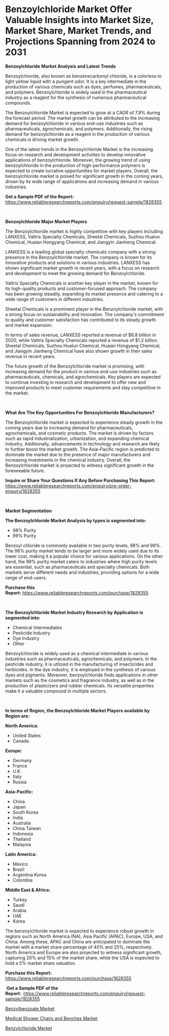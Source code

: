 <p><h1>Benzoylchloride Market Offer Valuable Insights into Market Size, Market Share, Market Trends, and Projections Spanning from 2024 to 2031</h1></p><p><strong>Benzoylchloride Market Analysis and Latest Trends</strong></p>
<p><p>Benzoylchloride, also known as benzenecarbonyl chloride, is a colorless to light yellow liquid with a pungent odor. It is a key intermediate in the production of various chemicals such as dyes, perfumes, pharmaceuticals, and polymers. Benzoylchloride is widely used in the pharmaceutical industry as a reagent for the synthesis of numerous pharmaceutical compounds.</p><p>The Benzoylchloride Market is expected to grow at a CAGR of 7.9% during the forecast period. The market growth can be attributed to the increasing demand for benzoylchloride in various end-use industries such as pharmaceuticals, agrochemicals, and polymers. Additionally, the rising demand for benzoylchloride as a reagent in the production of various chemicals is driving market growth.</p><p>One of the latest trends in the Benzoylchloride Market is the increasing focus on research and development activities to develop innovative applications of benzoylchloride. Moreover, the growing trend of using benzoylchloride in the production of high-performance polymers is expected to create lucrative opportunities for market players. Overall, the benzoylchloride market is poised for significant growth in the coming years, driven by its wide range of applications and increasing demand in various industries.</p></p>
<p><strong>Get a Sample PDF of the Report:&nbsp;</strong> <a href="https://www.reliableresearchreports.com/enquiry/request-sample/1828355">https://www.reliableresearchreports.com/enquiry/request-sample/1828355</a></p>
<p>&nbsp;</p>
<p><strong>Benzoylchloride Major Market Players</strong></p>
<p><p>The Benzoylchloride market is highly competitive with key players including LANXESS, Valtris Specialty Chemicals, Sheetal Chemicals, Suzhou Hualun Chemical, Huaian Hongyang Chemical, and Jiangyin Jianheng Chemical.</p><p>LANXESS is a leading global specialty chemicals company with a strong presence in the Benzoylchloride market. The company is known for its innovative products and solutions in various industries. LANXESS has shown significant market growth in recent years, with a focus on research and development to meet the growing demand for Benzoylchloride.</p><p>Valtris Specialty Chemicals is another key player in the market, known for its high-quality products and customer-focused approach. The company has been growing steadily, expanding its market presence and catering to a wide range of customers in different industries.</p><p>Sheetal Chemicals is a prominent player in the Benzoylchloride market, with a strong focus on sustainability and innovation. The company's commitment to quality and customer satisfaction has contributed to its steady growth and market expansion.</p><p>In terms of sales revenue, LANXESS reported a revenue of $6.8 billion in 2020, while Valtris Specialty Chemicals reported a revenue of $1.2 billion. Sheetal Chemicals, Suzhou Hualun Chemical, Huaian Hongyang Chemical, and Jiangyin Jianheng Chemical have also shown growth in their sales revenue in recent years.</p><p>The future growth of the Benzoylchloride market is promising, with increasing demand for the product in various end-use industries such as pharmaceuticals, chemicals, and agrochemicals. Key players are expected to continue investing in research and development to offer new and improved products to meet customer requirements and stay competitive in the market.</p></p>
<p>&nbsp;</p>
<p><strong>What Are The Key Opportunities For Benzoylchloride Manufacturers?</strong></p>
<p><p>The Benzoylchloride market is expected to experience steady growth in the coming years due to increasing demand for pharmaceuticals, agrochemicals, and cosmetic products. The market is driven by factors such as rapid industrialization, urbanization, and expanding chemical industry. Additionally, advancements in technology and research are likely to further boost the market growth. The Asia-Pacific region is predicted to dominate the market due to the presence of major manufacturers and increasing investments in the chemical industry. Overall, the Benzoylchloride market is projected to witness significant growth in the foreseeable future.</p></p>
<p><strong>Inquire or Share Your Questions If Any Before Purchasing This Report:</strong> <a href="https://www.reliableresearchreports.com/enquiry/pre-order-enquiry/1828355">https://www.reliableresearchreports.com/enquiry/pre-order-enquiry/1828355</a></p>
<p>&nbsp;</p>
<p><strong>Market Segmentation</strong></p>
<p><strong>The Benzoylchloride Market Analysis by types is segmented into:</strong></p>
<p><ul><li>98% Purity</li><li>99% Purity</li></ul></p>
<p><p>Benzoyl chloride is commonly available in two purity levels, 98% and 99%. The 98% purity market tends to be larger and more widely used due to its lower cost, making it a popular choice for various applications. On the other hand, the 99% purity market caters to industries where high purity levels are essential, such as pharmaceuticals and specialty chemicals. Both markets serve different needs and industries, providing options for a wide range of end-users.</p></p>
<p><strong>Purchase this Report:&nbsp;</strong><a href="https://www.reliableresearchreports.com/purchase/1828355">https://www.reliableresearchreports.com/purchase/1828355</a></p>
<p>&nbsp;</p>
<p><strong>The Benzoylchloride Market Industry Research by Application is segmented into:</strong></p>
<p><ul><li>Chemical Intermediates</li><li>Pesticide Industry</li><li>Dye Industry</li><li>Other</li></ul></p>
<p><p>Benzoylchloride is widely used as a chemical intermediate in various industries such as pharmaceuticals, agrochemicals, and polymers. In the pesticide industry, it is utilized in the manufacturing of insecticides and herbicides. In the dye industry, it is employed in the synthesis of various dyes and pigments. Moreover, benzoylchloride finds applications in other markets such as the cosmetics and fragrance industry, as well as in the production of plasticizers and rubber chemicals. Its versatile properties make it a valuable compound in multiple sectors.</p></p>
<p>&nbsp;</p>
<p><strong>In terms of Region, the Benzoylchloride Market Players available by Region are:</strong></p>
<p>
    <p> <strong> North America: </strong>
        <ul>
            <li>United States</li>
            <li>Canada</li>
        </ul>
        </p> 
    <p> <strong> Europe: </strong>
        <ul>
            <li>Germany</li>
            <li>France</li>
            <li>U.K.</li>
            <li>Italy</li>
            <li>Russia</li>
        </ul>
        </p> 
    <p> <strong> Asia-Pacific: </strong>
        <ul>
            <li>China</li>
            <li>Japan</li>
            <li>South Korea</li>
            <li>India</li>
            <li>Australia</li>
            <li>China Taiwan</li>
            <li>Indonesia</li>
            <li>Thailand</li>
            <li>Malaysia</li>
        </ul>
        </p> 
    <p> <strong> Latin America: </strong>
        <ul>
            <li>Mexico</li>
            <li>Brazil</li>
            <li>Argentina Korea</li>
            <li>Colombia</li>
        </ul>
        </p> 
    <p> <strong> Middle East & Africa: </strong>
        <ul>
            <li>Turkey</li>
            <li>Saudi</li>
            <li>Arabia</li>
            <li>UAE</li>
            <li>Korea</li>
        </ul>
    </p>
    </p>
<p><p>The benzoylchloride market is expected to experience robust growth in regions such as North America (NA), Asia Pacific (APAC), Europe, USA, and China. Among these, APAC and China are anticipated to dominate the market with a market share percentage of 40% and 25%, respectively. North America and Europe are also projected to witness significant growth, capturing 20% and 15% of the market share, while the USA is expected to hold a 5% market share valuation.</p></p>
<p><strong>Purchase this Report: </strong><a href="https://www.reliableresearchreports.com/purchase/1828355">https://www.reliableresearchreports.com/purchase/1828355</a></p>
<p>&nbsp;<strong>Get a Sample PDF of the Report:&nbsp;&nbsp;</strong><a href="https://www.reliableresearchreports.com/enquiry/request-sample/1828355">https://www.reliableresearchreports.com/enquiry/request-sample/1828355</a></p>
<p><strong></strong></p>
<p><p><a href="https://github.com/pgtimber/Market-Research-Report-List-1/blob/main/benzylbenzoate-market.md">Benzylbenzoate Market</a></p><p><a href="https://view.publitas.com/reportprime-1/insights-into-medical-shower-chairs-and-benches-market-size-analysing-market-share-trends-and-growth-from-2023-to-2030/">Medical Shower Chairs and Benches Market</a></p><p><a href="https://github.com/lataunyatinikmelvin59ilbd0dv/Market-Research-Report-List-1/blob/main/benzylchloride-market.md">Benzylchloride Market</a></p></p>
